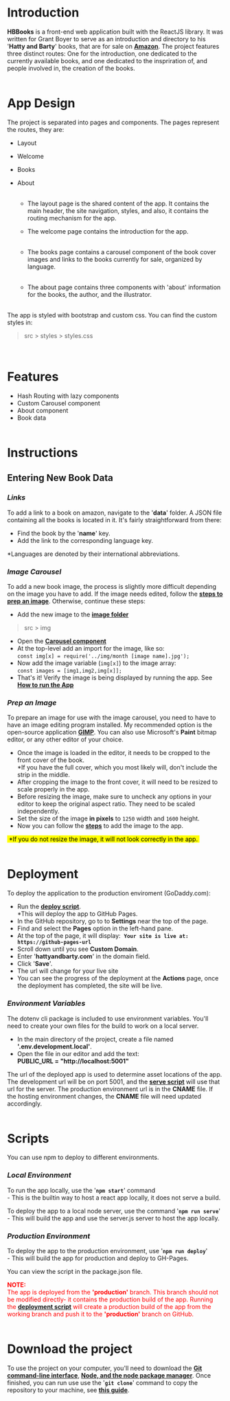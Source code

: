 # Introduction
__HBBooks__ is a front-end web application built with the ReactJS library. It was written for Grant Boyer to serve as an introduction and directory to his '__Hatty and Barty__' books, that are for sale on [__Amazon__](https://www.amazon.com/s?k=Hatty+Barty&i=stripbooks&rh=p_27%3AGrant+Boyer&s=relevanceexprank&Adv-Srch-Books-Submit.x=23&Adv-Srch-Books-Submit.y=6&unfiltered=1&ref=sr_adv_b). The project features three distinct routes: One for the introduction, one dedicated to the currently available books, and one dedicated to the inspriration of, and people involved in, the creation of the books.  
&nbsp;

# App Design
The project is separated into pages and components. The pages represent the routes, they are:  
* Layout
* Welcome
* Books
* About  
&nbsp;

  - The layout page is the shared content of the app. It contains the main header, the site navigation, styles, and also, it contains the routing mechanism for the app.
&nbsp;

  - The welcome page contains the introduction for the app.  
&nbsp;

  - The books page contains a carousel component of the book cover images and links to the books currently for sale, organized by language.  
&nbsp;

  - The about page contains three components with 'about' information for the books, the author, and the illustrator.  
&nbsp;

The app is styled with bootstrap and custom css. You can find the custom styles in:  
> src > styles > styles.css  

&nbsp;
# Features
* Hash Routing with lazy components
* Custom Carousel component
* About component
* Book data  
&nbsp;  

# Instructions
## Entering New Book Data

### *Links*
To add a link to a book on amazon, navigate to the '__data__' folder. A JSON file containing all the books is located in it. It's fairly straightforward from there:  
* Find the book by the '__name__' key.
* Add the link to the corresponding language key.  

*Languages are denoted by their international abbreviations.  

### *Image Carousel*
To add a new book image, the process is slightly more difficult depending on the image you have to add. If the image needs edited, follow the [__steps to prep an image__](#prep-an-image). Otherwise, continue these steps:  
* Add the new image to the [__image folder__](/src/img/)  
> src > img
* Open the [__Carousel component__](/src/components/Carousel.js)
* At the top-level add an import for the image, like so:  
  `const img[x] = require('../img/month [image name].jpg');` 
* Now add the image variable (`img[x]`) to the image array:  
`const images = [img1,img2,img[x]];`
* That's it! Verify the image is being displayed by running the app. See [__How to run the App__](#local-environment)

### *Prep an Image*
To prepare an image for use with the image carousel, you need to have to have an image editing program installed. My recommended option is the open-source application [__GIMP__](https://www.gimp.org/downloads/). You can also use Microsoft's __Paint__ bitmap editor, or any other editor of your choice.
* Once the image is loaded in the editor, it needs to be cropped to the front cover of the book.  
*If you have the full cover, which you most likely will, don't include the strip in the middle.
* After cropping the image to the front cover, it will need to be resized to scale properly in the app.
* Before resizing the image, make sure to uncheck any options in your editor to keep the original aspect ratio. They need to be scaled independently.
* Set the size of the image __in pixels__ to `1250` width and `1600` height.
* Now you can follow the [__steps__](#image-carousel) to add the image to the app.  

<mark>&nbsp;*If you do not resize the image, it will not look correctly in the app.&nbsp;</mark>  
&nbsp;

# Deployment
To deploy the application to the production enviroment (GoDaddy.com):
* Run the [__deploy script__](#production-environment).  
*This will deploy the app to GitHub Pages.
* In the GitHub repository, go to to __Settings__ near the top of the page.
* Find and select the __Pages__ option in the left-hand pane.
* At the top of the page, it will display: &nbsp;__`Your site is live at: https://github-pages-url`__
* Scroll down until you see __Custom Domain__.
* Enter '__hattyandbarty.com__' in the domain field.
* Click '__Save__'.
* The url will change for your live site
* You can see the progress of the deployment at the __Actions__ page, once the deployment has completed, the site will be live.  

### *Environment Variables*

The dotenv cli package is included to use environment variables. You'll need to create your own files for the build to work on a local server.
* In the main directory of the project, create a file named __'.env.development.local'__.
* Open the file in our editor and add the text:  
__PUBLIC_URL = "http://localhost:5001"__  

The url of the deployed app is used to determine asset locations of the app. The development url will be on port 5001, and the [__serve script__](#local-environment) will use that url for the server. The production environment url is in the __CNAME__ file. If the hosting environment changes, the __CNAME__ file will need updated accordingly.  
&nbsp;

# Scripts
You can use npm to deploy to different environments.
### *Local Environment*

To run the app locally, use the '__`npm start`__' command  
\- This is the builtin way to host a react app locally, it does not serve a build.  

To deploy the app to a local node server, use the command '__`npm run serve`__'  
\- This will build the app and use the server.js server to host the app locally.
### *Production Environment*
To deploy the app to the production environment, use '__`npm run deploy`__'  
\- This will build the app for production and deploy to GH-Pages.  

You can view the script in the package.json file.  

<font color="red">__NOTE:__  
The app is deployed from the __'production'__ branch. This branch should not be modified directly- it contains the production build of the app. Running the [__deployment script__](#production-environment) will create a production build of the app from the working branch and push it to the __'production'__ branch on GitHub.
</font>  
&nbsp;

# Download the project

To use the project on your computer, you'll need to download the [__Git command-line interface__](https://git-scm.com/downloads), [__Node, and the node package manager__](https://nodejs.org/en/download/). Once finished, you can run use use the '__`git clone`__' command to copy the repository to your machine, see [__this guide__](https://docs.github.com/en/repositories/creating-and-managing-repositories/cloning-a-repository).

